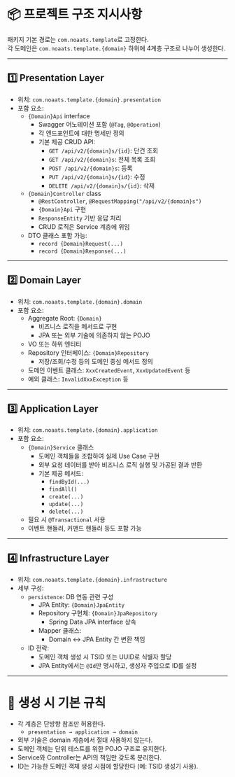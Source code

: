 # 📦 프로젝트 구조 지시사항

패키지 기본 경로는 `com.noaats.template`로 고정한다.  
각 도메인은 `com.noaats.template.{domain}` 하위에 4계층 구조로 나누어 생성한다.

---

## 1️⃣ Presentation Layer

- 위치: `com.noaats.template.{domain}.presentation`
- 포함 요소:
    - `{Domain}Api` interface
        - Swagger 어노테이션 포함 (`@Tag`, `@Operation`)
        - 각 엔드포인트에 대한 명세만 정의
        - 기본 제공 CRUD API:
            - `GET /api/v2/{domain}s/{id}`: 단건 조회
            - `GET /api/v2/{domain}s`: 전체 목록 조회
            - `POST /api/v2/{domain}s`: 등록
            - `PUT /api/v2/{domain}s/{id}`: 수정
            - `DELETE /api/v2/{domain}s/{id}`: 삭제
    - `{Domain}Controller` class
        - `@RestController`, `@RequestMapping("/api/v2/{domain}s")`
        - `{Domain}Api` 구현
        - `ResponseEntity` 기반 응답 처리
        - CRUD 로직은 Service 계층에 위임
    - DTO 클래스 포함 가능:
        - `record {Domain}Request(...)`
        - `record {Domain}Response(...)`

---

## 2️⃣ Domain Layer

- 위치: `com.noaats.template.{domain}.domain`
- 포함 요소:
    - Aggregate Root: `{Domain}`
        - 비즈니스 로직을 메서드로 구현
        - JPA 또는 외부 기술에 의존하지 않는 POJO
    - VO 또는 하위 엔티티
    - Repository 인터페이스: `{Domain}Repository`
        - 저장/조회/수정 등의 도메인 중심 메서드 정의
    - 도메인 이벤트 클래스: `XxxCreatedEvent`, `XxxUpdatedEvent` 등
    - 예외 클래스: `InvalidXxxException` 등

---

## 3️⃣ Application Layer

- 위치: `com.noaats.template.{domain}.application`
- 포함 요소:
    - `{Domain}Service` 클래스
        - 도메인 객체들을 조합하여 실제 Use Case 구현
        - 외부 요청 데이터를 받아 비즈니스 로직 실행 및 가공된 결과 반환
        - 기본 제공 메서드:
            - `findById(...)`
            - `findAll()`
            - `create(...)`
            - `update(...)`
            - `delete(...)`
    - 필요 시 `@Transactional` 사용
    - 이벤트 핸들러, 커맨드 핸들러 등도 포함 가능

---

## 4️⃣ Infrastructure Layer

- 위치: `com.noaats.template.{domain}.infrastructure`
- 세부 구성:
    - `persistence`: DB 연동 관련 구성
        - JPA Entity: `{Domain}JpaEntity`
        - Repository 구현체: `{Domain}JpaRepository`
            - Spring Data JPA interface 상속
        - Mapper 클래스:
            - Domain ↔ JPA Entity 간 변환 책임
    - ID 전략:
        - 도메인 객체 생성 시 TSID 또는 UUID로 식별자 할당
        - JPA Entity에서는 `@Id`만 명시하고, 생성자 주입으로 ID를 설정

---

# 🚦 생성 시 기본 규칙

- 각 계층은 단방향 참조만 허용한다.
    - `presentation → application → domain`
- 외부 기술은 domain 계층에서 절대 사용하지 않는다.
- 도메인 객체는 단위 테스트를 위한 POJO 구조로 유지한다.
- Service와 Controller는 API의 책임만 갖도록 분리한다.
- ID는 가능한 도메인 객체 생성 시점에 할당한다 (예: TSID 생성기 사용).

